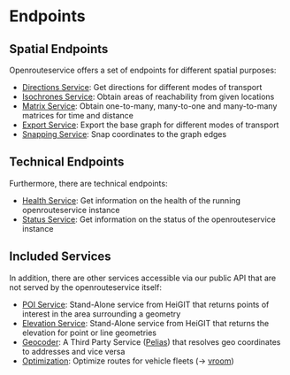# Endpoints



## Spatial Endpoints

Openrouteservice offers a set of endpoints for different spatial purposes:

* [Directions Service](directions/index.md): Get directions for different modes of transport
* [Isochrones Service](isochrones/index.md): Obtain areas of reachability from given locations
* [Matrix Service](matrix/index.md): Obtain one-to-many, many-to-one and many-to-many matrices for time and distance
* [Export Service](export/index.md): Export the base graph for different modes of transport
* [Snapping Service](snapping/index.md): Snap coordinates to the graph edges

## Technical Endpoints

Furthermore, there are technical endpoints:

* [Health Service](health/index.md): Get information on the health of the running openrouteservice instance
* [Status Service](status/index.md): Get information on the status of the openrouteservice instance

## Included Services 

In addition, there are other services accessible via our public API that are not served by the openrouteservice itself:

* [POI Service](https://openrouteservice.org/dev/#/api-docs/pois): Stand-Alone service from HeiGIT that returns points of interest in the area surrounding a geometry
* [Elevation Service](https://openrouteservice.org/dev/#/api-docs/elevation): Stand-Alone service from HeiGIT that returns the elevation for point or line geometries 
* [Geocoder](https://openrouteservice.org/dev/#/api-docs/geocode): A Third Party Service ([Pelias](https://www.pelias.io)) that resolves geo coordinates to addresses and vice versa
* [Optimization](https://openrouteservice.org/dev/#/api-docs/optimization): Optimize routes for vehicle fleets (-> [vroom](https://github.com/VROOM-Project/vroom))
